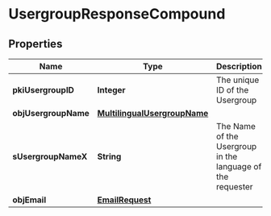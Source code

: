 

# UsergroupResponseCompound

## Properties

Name | Type | Description | Notes
------------ | ------------- | ------------- | -------------
**pkiUsergroupID** | **Integer** | The unique ID of the Usergroup | 
**objUsergroupName** | [**MultilingualUsergroupName**](MultilingualUsergroupName.md) |  | 
**sUsergroupNameX** | **String** | The Name of the Usergroup in the language of the requester |  [optional]
**objEmail** | [**EmailRequest**](EmailRequest.md) |  |  [optional]




